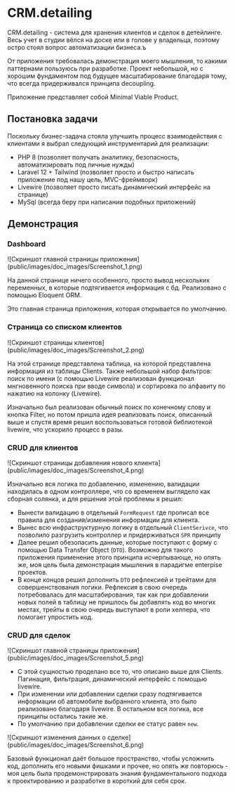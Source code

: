 # CRM.detailing

CRM.detailing - система для хранения клиентов и сделок в детейлинге. Весь учет в студии вёлся на доске или в голове у владельца, поэтому остро стоял вопрос автоматизации бизнеса.ъ

От приложения требовалась демонстрация моего мышления, то какими паттернами пользуюсь при разработке. Проект небольшой, но с хорошим фундаментом под будущее масштабирование благодаря тому, что всегда придерживался принципа decoupling.

Приложение представляет собой Minimal Viable Product. 
## Постановка задачи

Поскольку бизнес-задача стояла улучшить процесс взаимодействия с клиентами я выбрал следующий инструментарий для реализации:
- PHP 8 (позволяет получать аналитику, безопасность, автоматизировать под личные нужды)
- Laravel 12 + Tailwind (позволяет просто и быстро написать приложение под нашу цель, MVC-фреймворк)
- Livewire (позволяет просто писать динамический интерфейс на странице)
- MySql (всегда беру при написании подобных приложений)

## Демонстрация

### Dashboard

![Скриншот главной страницы приложения] (public/images/doc_images/Screenshot_1.png)

На данной странице ничего особенного, просто вывод нескольких переменных, в которые подтягивается информация с бд. Реализовано с помощью Eloquent ORM.

Это главная страница приложения, которая открывается по умолчанию.

### Страница со списком клиентов
![Скриншот страницы клиентов] (public/images/doc_images/Screenshot_2.png)

На этой странице представлена таблица, на которой представлена информация из таблицы Clients. Также небольшой набор фильтров: поиск по имени (с помощью Livewire реализован функционал мнгновенного поиска при вводе символа) и сортировка по алфавиту по нажатию на колонку (Livewire).

Изначально был реализован обычный поиск по конечному слову и кнопка Filter, но потом пришла идея реализовать поиск, описанный выше и спустя время решил воспользоваться готовой библиотекой livewire, что ускорило процесс в разы.

### CRUD для клиентов
![Скриншот страницы добавления нового клиента] (public/images/doc_images/Screenshot_4.png)

Изначально вся логика по добавлению, изменению, валидации находилась в одном контроллере, что со временем выглядело как сборная солянка, и для решения этой проблемы я решил:
- Вынести валидацию в отдельный `FormRequest` где прописал все правила для создания/изменения информации для клиента. 
- Вынес всю инфраструктурную логику в отдельный `ClientSerivce`, что позволило разгрузить контроллер и придерживаться `SPR` принципу
- Далее решил обезопасить данные, которые поступают с форму с помощью Data Transfer Object (`DTO`). Возможно для такого приложения применение этого принципа исчерпывающе, но опять же, моя цель была демонстрация мышления в парадигме enterpise проектов. 
- В конце концов решил дополнить `DTO` рефлексией и трейтами для совершенствования логики. Рефлексия в свою очередь потребовалась для масштабирования, так как при добавлении новых полей в таблицу не пришлось бы добавлять код во многих местах, трейты в свою очередь выступают в роли хелпера, что помогает упростить код.

### CRUD для сделок
![Скриншот главной страницы приложения] (public/images/doc_images/Screenshot_5.png)

- С этой сущностью проделано все то, что описано выше для Clients. Пагинация, фильтрация, динамический интерфейс с помощью livewire. 
- При изменении или добавлении сделки сразу подтягивается информации об автомобиле выбранного клиента, это было реализовано благодаря livewire. В остальном вся логика, все принципы остались такие же.
- По умолчанию при добавлении сделки ее статус равен `new`. 

![Скриншот изменения данных о сделке] (public/images/doc_images/Screenshot_6.png)


Базовый функционал даёт большое пространство, чтобы усложнить код, дополнить его новыми фишками и прочее, но опять же повторюсь - моя цель была продемонстрировать знания фундаментального подхода к проектированию и разработке в короткий для себя срок.
